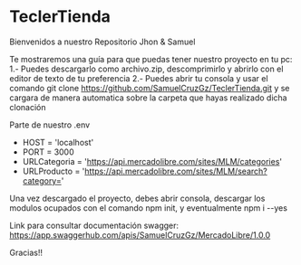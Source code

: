 # TeclerTienda
Bienvenidos a nuestro Repositorio Jhon & Samuel

Te mostraremos una guía para que puedas tener nuestro proyecto en tu pc:
1.- Puedes descargarlo como archivo.zip, descomprimirlo y abrirlo con el editor de texto de tu preferencia
2.- Puedes abrir tu consola y usar el comando git clone https://github.com/SamuelCruzGz/TeclerTienda.git y se cargara de manera automatica sobre la carpeta que hayas realizado dicha clonación

Parte de nuestro .env
- HOST = 'localhost' 
- PORT = 3000
- URLCategoria = 'https://api.mercadolibre.com/sites/MLM/categories'
- URLProducto = 'https://api.mercadolibre.com/sites/MLM/search?category='

Una vez descargado el proyecto, debes abrir consola, descargar los modulos ocupados con el comando npm init, y eventualmente npm i --yes

Link para consultar documentación swagger: https://app.swaggerhub.com/apis/SamuelCruzGz/MercadoLibre/1.0.0

Gracias!!